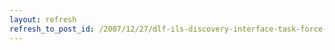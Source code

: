 ```yaml
---
layout: refresh
refresh_to_post_id: /2007/12/27/dlf-ils-discovery-interface-task-force-api-recommendation
---
```

